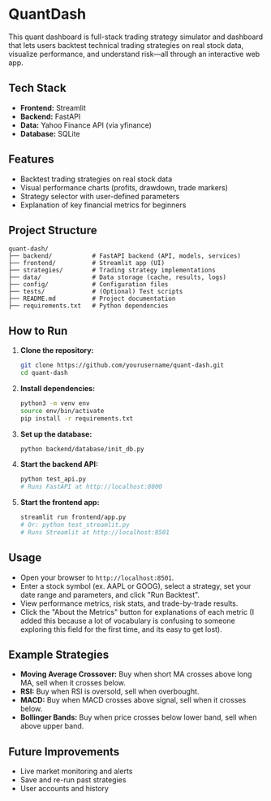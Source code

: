 # QuantDash

This quant dashboard is full-stack trading strategy simulator and dashboard that lets users backtest technical trading strategies on real stock data, visualize performance, and understand risk—all through an interactive web app.


## Tech Stack
- **Frontend:** Streamlit
- **Backend:** FastAPI
- **Data:** Yahoo Finance API (via yfinance)
- **Database:** SQLite

## Features
- Backtest trading strategies on real stock data
- Visual performance charts (profits, drawdown, trade markers)
- Strategy selector with user-defined parameters
- Explanation of key financial metrics for beginners

## Project Structure
```
quant-dash/
├── backend/           # FastAPI backend (API, models, services)
├── frontend/          # Streamlit app (UI)
├── strategies/        # Trading strategy implementations
├── data/              # Data storage (cache, results, logs)
├── config/            # Configuration files
├── tests/             # (Optional) Test scripts
├── README.md          # Project documentation
├── requirements.txt   # Python dependencies
```

## How to Run
1. **Clone the repository:**
   ```bash
   git clone https://github.com/yourusername/quant-dash.git
   cd quant-dash
   ```
2. **Install dependencies:**
   ```bash
   python3 -m venv env
   source env/bin/activate
   pip install -r requirements.txt
   ```
3. **Set up the database:**
   ```bash
   python backend/database/init_db.py
   ```
4. **Start the backend API:**
   ```bash
   python test_api.py
   # Runs FastAPI at http://localhost:8000
   ```
5. **Start the frontend app:**
   ```bash
   streamlit run frontend/app.py
   # Or: python test_streamlit.py
   # Runs Streamlit at http://localhost:8501
   ```

## Usage
- Open your browser to `http://localhost:8501`.
- Enter a stock symbol (ex. AAPL or GOOG), select a strategy, set your date range and parameters, and click "Run Backtest".
- View performance metrics, risk stats, and trade-by-trade results.
- Click the "About the Metrics" button for explanations of each metric (I added this because a lot of vocabulary is confusing to someone exploring this field for the first time, and its easy to get lost).

## Example Strategies
- **Moving Average Crossover:** Buy when short MA crosses above long MA, sell when it crosses below.
- **RSI:** Buy when RSI is oversold, sell when overbought.
- **MACD:** Buy when MACD crosses above signal, sell when it crosses below.
- **Bollinger Bands:** Buy when price crosses below lower band, sell when above upper band.

## Future Improvements
- Live market monitoring and alerts
- Save and re-run past strategies
- User accounts and history
